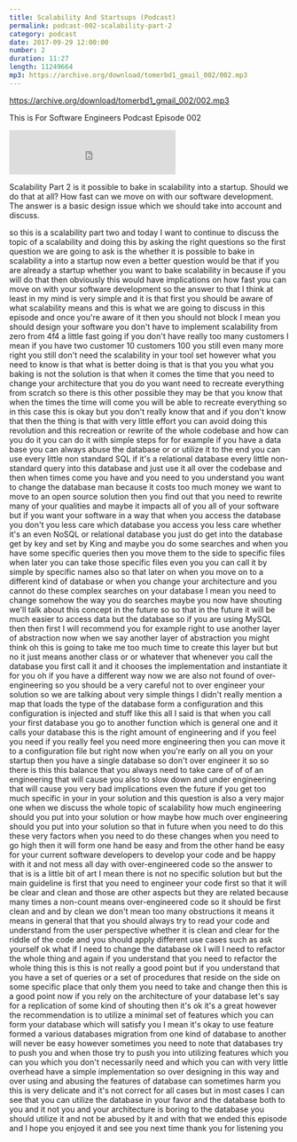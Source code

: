 ```yaml
---
title: Scalability And Startsups (Podcast)
permalink: podcast-002-scalability-part-2
category: podcast
date: 2017-09-29 12:00:00
number: 2
duration: 11:27
length: 11249664
mp3: https://archive.org/download/tomerbd1_gmail_002/002.mp3
---
```


https://archive.org/download/tomerbd1_gmail_002/002.mp3

This is For Software Engineers Podcast Episode 002

<iframe src="https://archive.org/download/tomerbd1_gmail_002/002.mp3" width="300" height="80" frameborder="0" webkitallowfullscreen="true" mozallowfullscreen="true" allowfullscreen></iframe>

Scalability Part 2 is it possible to bake in scalability into a startup.  Should we do that at all? How fast can we move on with our software development.  The answer is a basic design issue which we should take into account and discuss.
 
 
 so this is a scalability part two and today I want to continue to discuss
 the topic of a scalability and doing
 this by asking the right questions so
 the first question we are going to ask
 is the whether it is possible to bake in
 scalability a into a startup now even a
 better question would be that if you are
 already a startup whether you want to
 bake scalability in because if you will
 do that then obviously this would have
 implications on how fast you can move on
 with your software development so the
 answer to that I think at least in my
 mind is very simple and it is that first
 you should be aware of what scalability
 means and this is what we are going to
 discuss in this episode and once you're
 aware of it then you should not block I
 mean you should design your software you
 don't have to implement scalability from
 zero from 4f4 a little fast going if you
 don't have really too many customers I
 mean if you have two customer 10
 customers 100 you still even many more
 right you still don't need the
 scalability in your tool set however
 what you need to know is that what is
 better doing is that is that you you
 what you baking is not the solution is
 that when it comes the time that you
 need to change your architecture that
 you do you want need to recreate
 everything from scratch so there is this
 other possible
 they may be that you know that when the
 times the time will come you will be
 able to recreate everything so in this
 case this is okay but you don't really
 know that and if you don't know that
 then the thing is that with very little
 effort you can avoid doing this
 revolution and this recreation or
 rewrite of the whole codebase and how
 can you do it you can do it with simple
 steps for for example if you have a data
 base you can always abuse the database
 or or utilize it to the end you can use
 every little
 non standard SQL if it's a relational
 database every little non-standard query
 into this database and just use it all
 over the codebase and then when times
 come you have and you need to you
 understand you want to change the
 database man because it costs too much
 money we want to move to an open source
 solution then you find out that you need
 to rewrite many of your qualities and
 maybe it impacts all of you all of your
 software but if you want your software
 in a way that when you access the
 database you don't you less care which
 database you access you less care
 whether it's an even NoSQL or relational
 database you just do get into the
 database get by key and set by King and
 maybe you do some searches and when you
 have some specific queries then you move
 them to the side to specific files when
 later you can take those specific files
 even you you can call it by simple by
 specific names also so that later on
 when you move on to a different kind of
 database or when you change your
 architecture and you cannot do these
 complex searches on your database I mean
 you need to change somehow the way you
 do searches maybe you now have shouting
 we'll talk about this concept in the
 future so so that in the future it will
 be much easier to access data but the
 database so if you are using MySQL then
 then first I will recommend you for
 example right to use another layer of
 abstraction now when we say another
 layer of abstraction you might think oh
 this is going to take me too much time
 to create this layer but but no it just
 means another class or or whatever that
 whenever you call the database you first
 call it and it chooses the
 implementation and instantiate it for
 you
 oh if you have a different way now we
 are also not found
 of over-engineering so you should be a
 very careful not to over engineer your
 solution so we are talking about very
 simple things I didn't really mention a
 map that loads the type of the database
 form a configuration and this
 configuration is injected and stuff like
 this all I said is that when you call
 your first database you go to another
 function which is general one and it
 calls your database this is the right
 amount of engineering and if you feel
 you need if you really feel you need
 more engineering then you can move it to
 a configuration file but right now when
 you're early on all you on your startup
 then you have a single database so don't
 over engineer it so so there is this
 this balance that you always need to
 take care of of of an engineering that
 will cause you also to slow down and
 under engineering that will cause you
 very bad implications even the future if
 you get too much specific in your in
 your solution and this question is also
 a very major one when we discuss the
 whole topic of scalability how much
 engineering should you put into your
 solution or how maybe how much over
 engineering should you put into your
 solution so that in future when you need
 to do this these very factors when you
 need to do these changes when you need
 to go high then it will form one hand be
 easy and from the other hand be easy for
 your current software developers to
 develop your code and be happy with it
 and not mess all day with
 over-engineered code so the answer to
 that is is a little bit of art I mean
 there is not no specific solution
 but but the main guideline is first that
 you need to engineer your code first so
 that it will be clear and clean and
 those are other aspects but they are
 related because many times a non-count
 means over-engineered code so it should
 be first clean and and by clean we don't
 mean too many obstructions it means it
 means in general that that you should
 always try to read your code and
 understand from the user perspective
 whether it is clean and clear for the
 riddle of the code and you should apply
 different use cases such as ask yourself
 ok what if I need to change the database
 ok I will I need to refactor the whole
 thing and again if you understand that
 you need to refactor the whole thing
 this is this is not really a good point
 but if you understand that you have a
 set of queries or a set of procedures
 that reside on the side on some specific
 place that only them you need to take
 and change then this is a good point
 now if you rely on the architecture of
 your database let's say for a
 replication of some kind of shouting
 then it's ok it's a great however the
 recommendation is to utilize a minimal
 set of features which you can form your
 database which will satisfy you I mean
 it's okay to use feature formed a
 various databases migration from one
 kind of database to another will never
 be easy however sometimes you need to
 note that databases try to push you and
 when those try to push you into
 utilizing features which
 you can you which you don't necessarily
 need and which you can with very little
 overhead have a simple implementation so
 over designing in this way and over
 using and abusing the features of
 database can sometimes harm you this is
 very delicate and it's not correct for
 all cases but in most cases I can see
 that you can utilize the database in
 your favor and the database both to you
 and it not you and your architecture is
 boring to the database you should
 utilize it and not be abused by it and
 with that we ended this episode and I
 hope you enjoyed it and see you next
 time
 thank you for listening
 you